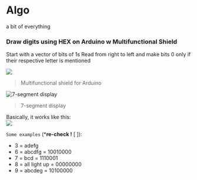 # Algo
a bit of everything
    
  
### Draw digits using HEX on Arduino w Multifunctional Shield

Start with a vector of bits of 1s
Read from right to left and make bits 0 only if their respective letter is mentioned

![](http://img.dxcdn.com/productimages/sku_313760_1.jpg)
> Multifunctional shield for Arduino

![7-segment display](https://upload.wikimedia.org/wikipedia/commons/thumb/0/02/7_segment_display_labeled.svg/220px-7_segment_display_labeled.svg.png)
> 7-segment display

Basically, it works like this:  
![](https://upload.wikimedia.org/wikipedia/commons/9/97/7-segments_Indicator.gif)

`Some examples` (***re-check !** [ ]): 
+ 3 = adefg  
+ 6 = abcdfg = 10010000  
+ 7 = bcd = 1110001  
+ 8 = all light up = 00000000  
+ 9 = abcdeg = 10100000  
